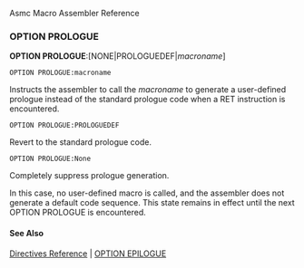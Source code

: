 Asmc Macro Assembler Reference

### OPTION PROLOGUE

**OPTION PROLOGUE**:[NONE|PROLOGUEDEF|_macroname_]

    OPTION PROLOGUE:macroname

Instructs the assembler to call the _macroname_ to generate a user-defined prologue instead of the standard prologue code when a RET instruction is encountered.

    OPTION PROLOGUE:PROLOGUEDEF

Revert to the standard prologue code.

    OPTION PROLOGUE:None

Completely suppress prologue generation.

In this case, no user-defined macro is called, and the assembler does not generate a default code sequence. This state remains in effect until the next OPTION PROLOGUE is encountered.

#### See Also

[Directives Reference](readme.md) | [OPTION EPILOGUE](opt_epilogue.md)